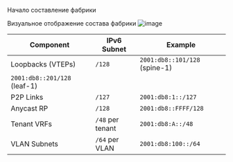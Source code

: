 Начало составление фабрики

Визуальное отображение состава фабрики 
![image](https://github.com/user-attachments/assets/1b3da798-9843-4c76-89e6-774bccc98f10)


| **Component**       | **IPv6 Subnet**           | **Example**                 |
|---------------------|-------------------------|-----------------------------|
| Loopbacks (VTEPs)  | `/128`                   | `2001:db8::101/128` (spine-1) 
|                                                 `2001:db8::201/128` (leaf-1)
| P2P Links          | `/127`                   | `2001:db8:1::/127`          |
| Anycast RP         | `/128`                   | `2001:db8::FFFF/128`        |
| Tenant VRFs        | `/48` per tenant         | `2001:db8:A::/48`           |
| VLAN Subnets       | `/64` per VLAN           | `2001:db8:100::/64`         |
